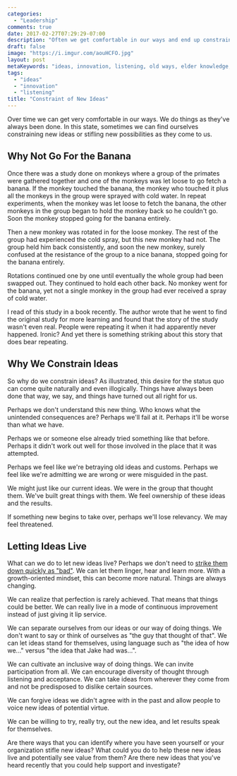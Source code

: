 ```yaml
---
categories:
  - "Leadership"
comments: true
date: 2017-02-27T07:29:29-07:00
description: "Often we get comfortable in our ways and end up constraining new ideas and possibility."
draft: false
image: "https://i.imgur.com/aouHCFO.jpg"
layout: post
metaKeywords: "ideas, innovation, listening, old ways, elder knowledge, monkeys, monkeys sprayed with cold water"
tags:
  - "ideas"
  - "innovation"
  - "listening"
title: "Constraint of New Ideas"
---
```


Over time we can get very comfortable in our ways.  We do things as they've always been done.  In this state, sometimes we can find ourselves constraining new ideas or stifling new possibilities as they come to us.

<!--more-->

## Why Not Go For the Banana

Once there was a study done on monkeys where a group of the primates were gathered together and one of the monkeys was let loose to go fetch a banana.  If the monkey touched the banana, the monkey who touched it plus all the monkeys in the group were sprayed with cold water.  In repeat experiments, when the monkey was let loose to fetch the banana, the other monkeys in the group began to hold the monkey back so he couldn't go.  Soon the monkey stopped going for the banana entirely.

Then a new monkey was rotated in for the loose monkey.  The rest of the group had experienced the cold spray, but this new monkey had not.  The group held him back consistently, and soon the new monkey, surely confused at the resistance of the group to a nice banana, stopped going for the banana entirely.

Rotations continued one by one until eventually the whole group had been swapped out.  They continued to hold each other back.  No monkey went for the banana, yet not a single monkey in the group had ever received a spray of cold water.

I read of this study in a book recently.  The author wrote that he went to find the original study for more learning and found that the story of the study wasn't even real.  People were repeating it when it had apparently never happened.  Ironic?  And yet there is something striking about this story that does bear repeating.

## Why We Constrain Ideas

So why do we constrain ideas?  As illustrated, this desire for the status quo can come quite naturally and even illogically.  Things have always been done that way, we say, and things have turned out all right for us.

Perhaps we don't understand this new thing.  Who knows what the unintended consequences are?  Perhaps we'll fail at it.  Perhaps it'll be worse than what we have.

Perhaps we or someone else already tried something like that before.  Perhaps it didn't work out well for those involved in the place that it was attempted.

Perhaps we feel like we're betraying old ideas and customs.  Perhaps we feel like we're admitting we are wrong or were misguided in the past.  

We might just like our current ideas.  We were in the group that thought them.  We've built great things with them.  We feel ownership of these ideas and the results.

If something new begins to take over, perhaps we'll lose relevancy.  We may feel threatened.

## Letting Ideas Live

What can we do to let new ideas live?  Perhaps we don't need to [strike them down quickly as "bad"](/post/hearing-bad-ideas).  We can let them linger, hear and learn more.  With a growth-oriented mindset, this can become more natural.  Things are always changing.

We can realize that perfection is rarely achieved.  That means that things could be better.  We can really live in a mode of continuous improvement instead of just giving it lip service.

We can separate ourselves from our ideas or our way of doing things.  We don't want to say or think of ourselves as "the guy that thought of that".  We can let ideas stand for themselves, using language such as "the idea of how we..." versus "the idea that Jake had was...".

We can cultivate an inclusive way of doing things.  We can invite participation from all.  We can encourage diversity of thought through listening and acceptance.  We can take ideas from wherever they come from and not be predisposed to dislike certain sources.

We can forgive ideas we didn't agree with in the past and allow people to voice new ideas of potential virtue.

We can be willing to try, really try, out the new idea, and let results speak for themselves.

Are there ways that you can identify where you have seen yourself or your organization stifle new ideas?  What could you do to help these new ideas live and potentially see value from them?  Are there new ideas that you've heard recently that you could help support and investigate?


